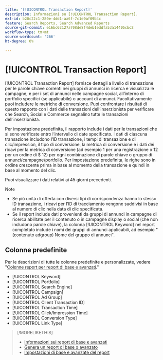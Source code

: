 ```yaml
---
title: '[!UICONTROL Transaction Report]'
description: Informazioni su [!UICONTROL Transaction Report].
exl-id: b20c22c1-280e-4dd1-aa6f-7c1e9af09b4c
feature: Search Reports, Search Advanced Reports
source-git-commit: e16bc62127a708de8f4deb1eddfa53a14405cbc2
workflow-type: tm+mt
source-wordcount: '266'
ht-degree: 0%

---
```


# [!UICONTROL Transaction Report]

[!UICONTROL Transaction Report] fornisce dettagli a livello di transazione per le parole chiave correnti nei gruppi di annunci in ricerca e
visualizza le campagne, e per i set di annunci nelle campagne social, all’interno di portfolio specifici (se applicabile) o account di annunci. Facoltativamente puoi includere le metriche di conversione. Puoi confrontare i risultati di questo rapporto con i dati delle transazioni dell’inserzionista per verificare che Search, Social e Commerce segnalino tutte le transazioni dell’inserzionista.

Per impostazione predefinita, il rapporto include i dati per le transazioni che si sono verificate entro l’intervallo di date specificato. I dati di ciascuna transazione includono l’ID transazione, i tempi di transazione e di clic/impression, il tipo di conversione, la metrica di conversione e i dati dei ricavi per la metrica di conversione (ad esempio 1 per una registrazione o 12 per un ordine di $ 12) per ogni combinazione di parole chiave o gruppo di annunci/campagne/portfolio. Per impostazione predefinita, le righe sono in ordine crescente prima in base al momento della transazione e quindi in base al momento del clic.

Puoi visualizzare i dati relativi ai 45 giorni precedenti.

>[!NOTE]
>
>* Se più unità di offerta con diversi tipi di corrispondenza hanno lo stesso ID transazione, i ricavi per l’ID di tracciamento vengono suddivisi in base al numero di clic nella data di clic specificata.
>* Se il report include dati provenienti da gruppi di annunci in campagne di ricerca abilitate per il contenuto o in campagne display o social (che non includono parole chiave), la colonna [!UICONTROL Keyword] nel report completato include i nomi dei gruppi di annunci applicabili, ad esempio &quot;(contenuto adgroup) Nome del gruppo di annunci&quot;.

## Colonne predefinite

Per le descrizioni di tutte le colonne predefinite e personalizzate, vedere &quot;[Colonne report per report di base e avanzati](basic-advanced-report-columns.md).&quot;

* [!UICONTROL Keyword]
* [!UICONTROL Portfolio]
* [!UICONTROL Search Engine]
* [!UICONTROL Campaign]
* [!UICONTROL Ad Group]
* [!UICONTROL Client Transaction ID]
* [!UICONTROL Transaction Time]
* [!UICONTROL Click/Impression Time]
* [!UICONTROL Conversion Type]
* [!UICONTROL Link Type]

>[!MORELIKETHIS]
>
>* [Informazioni sui report di base e avanzati](basic-advanced-report-about.md)
>* [Genera un report di base o avanzato](basic-advanced-report-generate.md)
>* [Impostazioni di base e avanzate del report](basic-advanced-report-settings.md)
